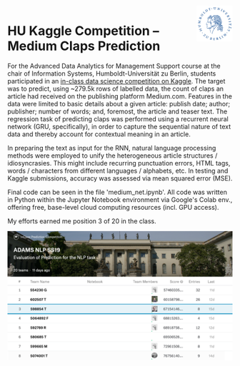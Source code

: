 <a href='http://quantlet.de/'>
  <img src='https://github.com/alextruesdale/medium-claps-rnn/blob/master/repository_media/HU.png' alt='HU logo' title='HU' align='right' height='80' />
</a>

# HU Kaggle Competition – Medium Claps Prediction

For the Advanced Data Analytics for Management Support course at the chair of Information Systems, Humboldt-Universität zu Berlin, students participated in an [in-class data science competition on Kaggle](https://www.kaggle.com/c/adams-nlp-ss19/). The target was to predict, using ~279.5k rows of labelled data, the count of claps an article had received on the publishing platform Medium.com. Features in the data were limited to basic details about a given article: publish date; author; publisher; number of words; and, foremost, the article and teaser text. The regression task of predicting claps was performed using a recurrent neural network (GRU, specifically), in order to capture the sequential nature of text data and thereby account for contextual meaning in an article.

In preparing the text as input for the RNN, natural language processing methods were employed to unify the heterogeneous article structures / idiosyncrasies. This might include recurring punctuation errors, HTML tags, words / characters from different languages / alphabets, etc. In testing and Kaggle submissions, accuracy was assessed via mean squared error (MSE).

Final code can be seen in the file 'medium_net.ipynb'. All code was written in Python within the Jupyter Notebook environment via Google's Colab env., offering free, base-level cloud computing resources (incl. GPU access).

My efforts earned me position 3 of 20 in the class.

<img src='https://github.com/alextruesdale/medium-claps-rnn/blob/master/repository_media/kaggle.png' alt='Kaggle Competition' title='Kaggle Competition' align='center' width='830' />
